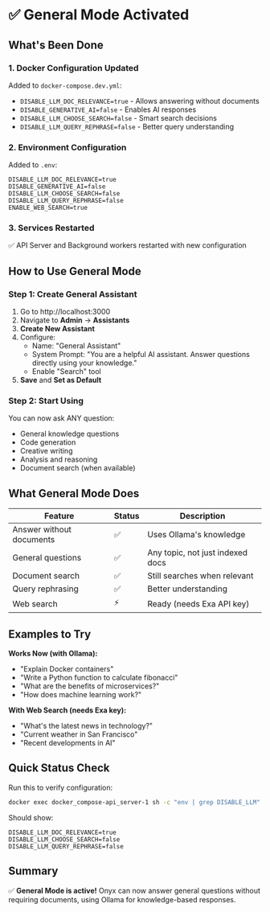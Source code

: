 # ✅ General Mode Activated

## What's Been Done

### 1. Docker Configuration Updated
Added to `docker-compose.dev.yml`:
- `DISABLE_LLM_DOC_RELEVANCE=true` - Allows answering without documents
- `DISABLE_GENERATIVE_AI=false` - Enables AI responses
- `DISABLE_LLM_CHOOSE_SEARCH=false` - Smart search decisions
- `DISABLE_LLM_QUERY_REPHRASE=false` - Better query understanding

### 2. Environment Configuration
Added to `.env`:
```
DISABLE_LLM_DOC_RELEVANCE=true
DISABLE_GENERATIVE_AI=false
DISABLE_LLM_CHOOSE_SEARCH=false
DISABLE_LLM_QUERY_REPHRASE=false
ENABLE_WEB_SEARCH=true
```

### 3. Services Restarted
✅ API Server and Background workers restarted with new configuration

## How to Use General Mode

### Step 1: Create General Assistant
1. Go to http://localhost:3000
2. Navigate to **Admin** → **Assistants**
3. **Create New Assistant**
4. Configure:
   - Name: "General Assistant"
   - System Prompt: "You are a helpful AI assistant. Answer questions directly using your knowledge."
   - Enable "Search" tool
5. **Save** and **Set as Default**

### Step 2: Start Using
You can now ask ANY question:
- General knowledge questions
- Code generation
- Creative writing
- Analysis and reasoning
- Document search (when available)

## What General Mode Does

| Feature | Status | Description |
|---------|--------|-------------|
| Answer without documents | ✅ | Uses Ollama's knowledge |
| General questions | ✅ | Any topic, not just indexed docs |
| Document search | ✅ | Still searches when relevant |
| Query rephrasing | ✅ | Better understanding |
| Web search | ⚡ | Ready (needs Exa API key) |

## Examples to Try

**Works Now (with Ollama):**
- "Explain Docker containers"
- "Write a Python function to calculate fibonacci"
- "What are the benefits of microservices?"
- "How does machine learning work?"

**With Web Search (needs Exa key):**
- "What's the latest news in technology?"
- "Current weather in San Francisco"
- "Recent developments in AI"

## Quick Status Check

Run this to verify configuration:
```bash
docker exec docker_compose-api_server-1 sh -c "env | grep DISABLE_LLM"
```

Should show:
```
DISABLE_LLM_DOC_RELEVANCE=true
DISABLE_LLM_CHOOSE_SEARCH=false
DISABLE_LLM_QUERY_REPHRASE=false
```

## Summary

✅ **General Mode is active!** Onyx can now answer general questions without requiring documents, using Ollama for knowledge-based responses.
